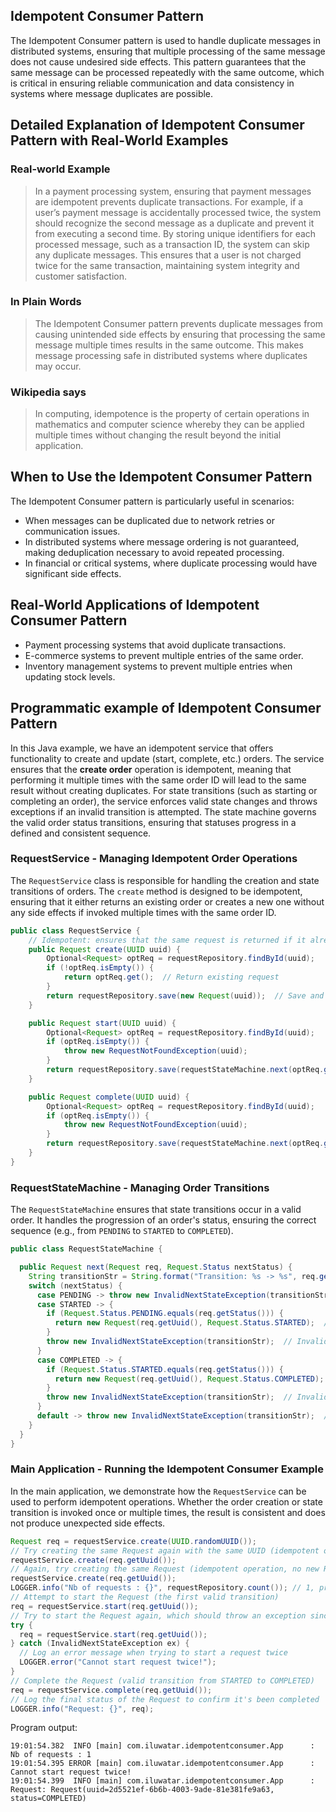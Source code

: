 ## Idempotent Consumer Pattern

The Idempotent Consumer pattern is used to handle duplicate messages in distributed systems, ensuring that multiple processing of the same message does not cause undesired side effects. This pattern guarantees that the same message can be processed repeatedly with the same outcome, which is critical in ensuring reliable communication and data consistency in systems where message duplicates are possible.

## Detailed Explanation of Idempotent Consumer Pattern with Real-World Examples

### Real-world Example

> In a payment processing system, ensuring that payment messages are idempotent prevents duplicate transactions. For example, if a user’s payment message is accidentally processed twice, the system should recognize the second message as a duplicate and prevent it from executing a second time. By storing unique identifiers for each processed message, such as a transaction ID, the system can skip any duplicate messages. This ensures that a user is not charged twice for the same transaction, maintaining system integrity and customer satisfaction.

### In Plain Words

> The Idempotent Consumer pattern prevents duplicate messages from causing unintended side effects by ensuring that processing the same message multiple times results in the same outcome. This makes message processing safe in distributed systems where duplicates may occur.

### Wikipedia says

> In computing, idempotence is the property of certain operations in mathematics and computer science whereby they can be applied multiple times without changing the result beyond the initial application.

## When to Use the Idempotent Consumer Pattern

The Idempotent Consumer pattern is particularly useful in scenarios:

* When messages can be duplicated due to network retries or communication issues.
* In distributed systems where message ordering is not guaranteed, making deduplication necessary to avoid repeated processing.
* In financial or critical systems, where duplicate processing would have significant side effects.

## Real-World Applications of Idempotent Consumer Pattern

* Payment processing systems that avoid duplicate transactions.
* E-commerce systems to prevent multiple entries of the same order.
* Inventory management systems to prevent multiple entries when updating stock levels.

## Programmatic example of Idempotent Consumer Pattern
In this Java example, we have an idempotent service that offers functionality to create and update (start, complete, etc.) orders. The service ensures that the **create order** operation is idempotent, meaning that performing it multiple times with the same order ID will lead to the same result without creating duplicates. For state transitions (such as starting or completing an order), the service enforces valid state changes and throws exceptions if an invalid transition is attempted. The state machine governs the valid order status transitions, ensuring that statuses progress in a defined and consistent sequence.
### RequestService - Managing Idempotent Order Operations
The `RequestService` class is responsible for handling the creation and state transitions of orders. The `create` method is designed to be idempotent, ensuring that it either returns an existing order or creates a new one without any side effects if invoked multiple times with the same order ID.
```java
public class RequestService {
    // Idempotent: ensures that the same request is returned if it already exists
    public Request create(UUID uuid) {
        Optional<Request> optReq = requestRepository.findById(uuid);
        if (!optReq.isEmpty()) {
            return optReq.get();  // Return existing request
        }
        return requestRepository.save(new Request(uuid));  // Save and return new request
    }

    public Request start(UUID uuid) {
        Optional<Request> optReq = requestRepository.findById(uuid);
        if (optReq.isEmpty()) {
            throw new RequestNotFoundException(uuid);
        }
        return requestRepository.save(requestStateMachine.next(optReq.get(), Request.Status.STARTED));
    }

    public Request complete(UUID uuid) {
        Optional<Request> optReq = requestRepository.findById(uuid);
        if (optReq.isEmpty()) {
            throw new RequestNotFoundException(uuid);
        }
        return requestRepository.save(requestStateMachine.next(optReq.get(), Request.Status.COMPLETED));
    }
}
```
### RequestStateMachine - Managing Order Transitions
The `RequestStateMachine` ensures that state transitions occur in a valid order. It handles the progression of an order's status, ensuring the correct sequence (e.g., from `PENDING` to `STARTED` to `COMPLETED`).
```java
public class RequestStateMachine {

  public Request next(Request req, Request.Status nextStatus) {
    String transitionStr = String.format("Transition: %s -> %s", req.getStatus(), nextStatus);
    switch (nextStatus) {
      case PENDING -> throw new InvalidNextStateException(transitionStr);
      case STARTED -> {
        if (Request.Status.PENDING.equals(req.getStatus())) {
          return new Request(req.getUuid(), Request.Status.STARTED);  // Valid transition
        }
        throw new InvalidNextStateException(transitionStr);  // Invalid transition
      }
      case COMPLETED -> {
        if (Request.Status.STARTED.equals(req.getStatus())) {
          return new Request(req.getUuid(), Request.Status.COMPLETED);  // Valid transition
        }
        throw new InvalidNextStateException(transitionStr);  // Invalid transition
      }
      default -> throw new InvalidNextStateException(transitionStr);  // Invalid status
    }
  }
}
```
### Main Application - Running the Idempotent Consumer Example

In the main application, we demonstrate how the `RequestService` can be used to perform idempotent operations. Whether the order creation or state transition is invoked once or multiple times, the result is consistent and does not produce unexpected side effects.

```java
Request req = requestService.create(UUID.randomUUID());
// Try creating the same Request again with the same UUID (idempotent operation)
requestService.create(req.getUuid());
// Again, try creating the same Request (idempotent operation, no new Request should be created)
requestService.create(req.getUuid());
LOGGER.info("Nb of requests : {}", requestRepository.count()); // 1, processRequest is idempotent
// Attempt to start the Request (the first valid transition)
req = requestService.start(req.getUuid());
// Try to start the Request again, which should throw an exception since it's already started
try {
  req = requestService.start(req.getUuid());
} catch (InvalidNextStateException ex) {
  // Log an error message when trying to start a request twice
  LOGGER.error("Cannot start request twice!");
}
// Complete the Request (valid transition from STARTED to COMPLETED)
req = requestService.complete(req.getUuid());
// Log the final status of the Request to confirm it's been completed
LOGGER.info("Request: {}", req);
```
Program output:
```
19:01:54.382  INFO [main] com.iluwatar.idempotentconsumer.App      : Nb of requests : 1
19:01:54.395 ERROR [main] com.iluwatar.idempotentconsumer.App      : Cannot start request twice!
19:01:54.399  INFO [main] com.iluwatar.idempotentconsumer.App      : Request: Request(uuid=2d5521ef-6b6b-4003-9ade-81e381fe9a63, status=COMPLETED)
```
